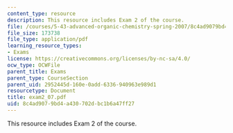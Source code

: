 ```yaml
---
content_type: resource
description: This resource includes Exam 2 of the course.
file: /courses/5-43-advanced-organic-chemistry-spring-2007/8c4ad9079bd4a430702dbc1b6a47ff27_exam2_07.pdf
file_size: 173738
file_type: application/pdf
learning_resource_types:
- Exams
license: https://creativecommons.org/licenses/by-nc-sa/4.0/
ocw_type: OCWFile
parent_title: Exams
parent_type: CourseSection
parent_uid: 2952445d-160e-0add-6336-940963e989d1
resourcetype: Document
title: exam2_07.pdf
uid: 8c4ad907-9bd4-a430-702d-bc1b6a47ff27
---
```

This resource includes Exam 2 of the course.